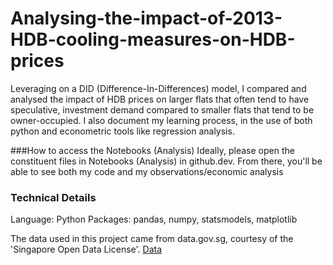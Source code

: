 # Analysing-the-impact-of-2013-HDB-cooling-measures-on-HDB-prices
Leveraging on a DID (Difference-In-Differences) model, I compared and analysed the impact of HDB prices on larger flats that often tend to have speculative, investment demand compared to smaller flats that tend to be owner-occupied. I also document my learning process, in the use of both python and econometric tools like regression analysis. 






###How to access the Notebooks (Analysis)
Ideally, please open the constituent files in Notebooks (Analysis) in github.dev. From there, you'll be able to see both my code and my observations/economic analysis

### Technical Details
Language: Python
Packages: pandas, numpy, statsmodels, matplotlib


The data used in this project came from data.gov.sg, courtesy of the 'Singapore Open Data License'. [Data](https://data.gov.sg/datasets?topics=housing&resultId=189&page=1)
